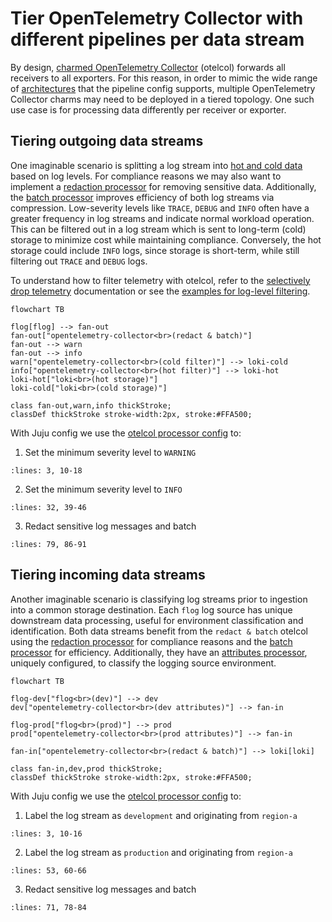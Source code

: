 # Tier OpenTelemetry Collector with different pipelines per data stream

By design, [charmed OpenTelemetry Collector](https://charmhub.io/opentelemetry-collector-k8s) (otelcol) forwards all receivers to all exporters.
For this reason, in order to mimic the wide range of [architectures](https://opentelemetry.io/docs/collector/architecture/) that the pipeline config supports,
multiple OpenTelemetry Collector charms may need to be deployed in a tiered topology.
One such use case is for processing data differently per receiver or exporter.

## Tiering outgoing data streams
One imaginable scenario is splitting a log stream into [hot and cold data](https://en.wikipedia.org/wiki/Cold_data) based on log levels. For compliance reasons we may also want to implement a [redaction processor](https://github.com/open-telemetry/opentelemetry-collector-contrib/blob/main/processor/redactionprocessor/README.md) for removing sensitive data. Additionally, the [batch processor](https://github.com/open-telemetry/opentelemetry-collector/blob/main/processor/batchprocessor/README.md) improves efficiency of both log streams via compression. Low-severity levels like `TRACE`, `DEBUG` and `INFO` often have a greater frequency in log streams and indicate normal workload operation. This can be filtered out in a log stream which is sent to long-term (cold) storage to minimize cost while maintaining compliance. Conversely, the hot storage could include `INFO` logs, since storage is short-term, while still filtering out `TRACE` and `DEBUG` logs.

To understand how to filter telemetry with otelcol, refer to the [selectively drop telemetry](selectively-drop-telemetry) documentation or see the [examples for log-level filtering](https://github.com/open-telemetry/opentelemetry-collector-contrib/blob/main/processor/filterprocessor/testdata/config_logs_min_severity.yaml).

```{mermaid}
flowchart TB

flog[flog] --> fan-out
fan-out["opentelemetry-collector<br>(redact & batch)"]
fan-out --> warn
fan-out --> info
warn["opentelemetry-collector<br>(cold filter)"] --> loki-cold
info["opentelemetry-collector<br>(hot filter)"] --> loki-hot
loki-hot["loki<br>(hot storage)"]
loki-cold["loki<br>(cold storage)"]

class fan-out,warn,info thickStroke;
classDef thickStroke stroke-width:2px, stroke:#FFA500;
```

With Juju config we use the [otelcol processor config](https://charmhub.io/opentelemetry-collector-k8s/configurations?channel=2/edge#processors) to:

1. Set the minimum severity level to `WARNING`
```{literalinclude} /how-to/tiered-outgoing-otelcol-bundle.yaml
:lines: 3, 10-18
```

2. Set the minimum severity level to `INFO`
```{literalinclude} /how-to/tiered-outgoing-otelcol-bundle.yaml
:lines: 32, 39-46
```

3. Redact sensitive log messages and batch
```{literalinclude} /how-to/tiered-outgoing-otelcol-bundle.yaml
:lines: 79, 86-91
```

## Tiering incoming data streams
Another imaginable scenario is classifying log streams prior to ingestion into a common storage destination. Each `flog` log source has unique downstream data processing, useful for environment classification and identification. Both data streams benefit from the `redact & batch` otelcol using the [redaction processor](https://github.com/open-telemetry/opentelemetry-collector-contrib/blob/main/processor/redactionprocessor/README.md) for compliance reasons and the [batch processor](https://github.com/open-telemetry/opentelemetry-collector/blob/main/processor/batchprocessor/README.md) for efficiency. Additionally, they have an [attributes processor](https://github.com/open-telemetry/opentelemetry-collector-contrib/blob/main/processor/attributesprocessor/README.md), uniquely configured, to classify the logging source environment.

```{mermaid}
flowchart TB

flog-dev["flog<br>(dev)"] --> dev
dev["opentelemetry-collector<br>(dev attributes)"] --> fan-in

flog-prod["flog<br>(prod)"] --> prod
prod["opentelemetry-collector<br>(prod attributes)"] --> fan-in

fan-in["opentelemetry-collector<br>(redact & batch)"] --> loki[loki]

class fan-in,dev,prod thickStroke;
classDef thickStroke stroke-width:2px, stroke:#FFA500;
```

With Juju config we use the [otelcol processor config](https://charmhub.io/opentelemetry-collector-k8s/configurations?channel=2/edge#processors) to:

1. Label the log stream as `development` and originating from `region-a`
```{literalinclude} /how-to/tiered-incoming-otelcol-bundle.yaml
:lines: 3, 10-16
```

2. Label the log stream as `production` and originating from `region-a`
```{literalinclude} /how-to/tiered-incoming-otelcol-bundle.yaml
:lines: 53, 60-66
```

3. Redact sensitive log messages and batch
```{literalinclude} /how-to/tiered-incoming-otelcol-bundle.yaml
:lines: 71, 78-84
```
